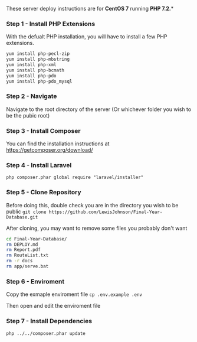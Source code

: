 These server deploy instructions are for **CentOS 7** running **PHP 7.2.***

### Step 1 - Install PHP Extensions
With the defualt PHP installation, you will have to install a few PHP extensions.

```bash
yum install php-pecl-zip
yum install php-mbstring
yum install php-xml
yum install php-bcmath
yum install php-pdo
yum install php-pdo_mysql
```

### Step 2 - Navigate
Navigate to the root directory of the server (Or whichever folder you wish to be the pubic root)

### Step 3 - Install Composer
You can find the installation instructions at https://getcomposer.org/download/

### Step 4 - Install Laravel
`php composer.phar global require "laravel/installer"`

### Step 5 - Clone Repository
Before doing this, double check you are in the directory you wish to be public
`git clone https://github.com/LewisJohnson/Final-Year-Database.git`

After cloning, you may want to remove some files you probably don't want

```bash
cd Final-Year-Database/
rm DEPLOY.md
rm Report.pdf
rm RouteList.txt
rm -r docs
rm app/serve.bat
```

### Step 6 - Enviroment
Copy the exmaple enviroment file
`cp .env.example .env`

Then open and edit the enviroment file

### Step 7 - Install Dependencies
`php ../../composer.phar update`
